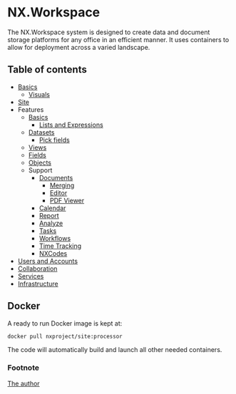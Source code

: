 # NX.Workspace

The NX.Workspace system is designed to create data and document storage platforms
for any office in an efficient manner.  It uses containers to allow for deployment
across a varied landscape.

## Table of contents

* [Basics](readmes/README_TERMS.md)
	* [Visuals](readmes/README_VISUALS.md)
* [Site](readmes/README_SITE.md)
* Features
	* [Basics](readmes/README_D_BASICS.md)
		* [Lists and Expressions](readmes/README_LE.md)
	* [Datasets](readmes/README_D_DATASETS.md)
		* [Pick fields](readmes/README_D_PICK.md)
	* [Views](readmes/README_D_VIEWS.md)
	* [Fields](readmes/README_D_FIELDS.md)
	* [Objects](readmes/README_D_OBJ.md)
	* Support
		* [Documents](readmes/README_D_DOCS.md)
			* [Merging](readmes/README_T_MERGE.md)
			* [Editor](readmes/README_T_EDITOR.md)
			* [PDF Viewer](readmes/README_T_PDF.md)
		* [Calendar](readmes/README_T_CAL.md)
		* [Report](readmes/README_T_REPORT.md)
		* [Analyze](readmes/README_T_ANALYZE.md)
		* [Tasks](readmes/README_D_TASKS.md)
		* [Workflows](readmes/README_D_WF.md)
		* [Time Tracking](readmes/README_D_TT.md)
		* [NXCodes](readmes/README_D_NXCODE.md)
* [Users and Accounts](readmes/README_USERS.md)
* [Collaboration](readmes/README_COLL.md)
* [Services](readmes/README_SVCS.md)
* [Infrastructure](readmes/README_INFRA.md)

## Docker

A ready to run Docker image is kept at:

```
docker pull nxproject/site:processor
```

The code will automatically build and launch all other needed containers.

### Footnote

[The author](WHO.md)
